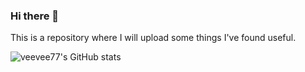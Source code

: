### Hi there 👋
This is a repository where I will upload some things I've found useful.  

![veevee77's GitHub stats](https://github-readme-stats.vercel.app/api?username=veevee77&show_icons=true&theme=radical)
<!--
**veevee77/veevee77** is a ✨ _special_ ✨ repository because its `README.md` (this file) appears on your GitHub profile.

Here are some ideas to get you started:

- 🔭 I’m currently working on ...
- 🌱 I’m currently learning ...
- 👯 I’m looking to collaborate on ...
- 🤔 I’m looking for help with ...
- 💬 Ask me about ...
- 📫 How to reach me: ...
- 😄 Pronouns: ...
- ⚡ Fun fact: ...
-->
